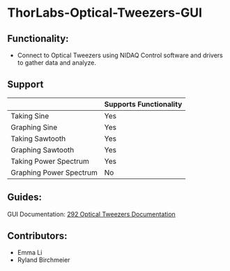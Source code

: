 # ThorLabs-Optical-Tweezers-GUI

## Functionality:
- Connect to Optical Tweezers using NIDAQ Control software and drivers to gather data and analyze.

## Support

|           | Supports Functionality |
|-----------|--------------|
|Taking Sine|      Yes     |
|Graphing Sine|      Yes     |
|Taking Sawtooth|      Yes     |
|Graphing Sawtooth|      Yes     |
|Taking Power Spectrum|      Yes     |
|Graphing Power Spectrum|      No     |


## Guides:

GUI Documentation: [292 Optical Tweezers Documentation](https://docs.google.com/document/d/1UIyrJpPVibWfCxfNz_ZTX6MNZtwCGOgMLPl32wL9eTw/edit?usp=sharing)


## Contributors:
- Emma Li
- Ryland Birchmeier
